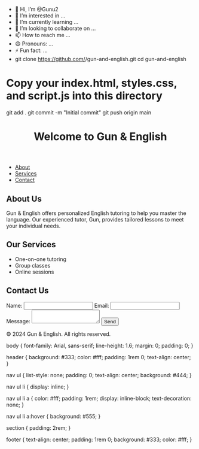 - 👋 Hi, I’m @Gunu2
- 👀 I’m interested in ...
- 🌱 I’m currently learning ...
- 💞️ I’m looking to collaborate on ...
- 📫 How to reach me ...
- 😄 Pronouns: ...
- ⚡ Fun fact: ...
- git clone https://github.com/<your-username>/gun-and-english.git
cd gun-and-english
# Copy your index.html, styles.css, and script.js into this directory
git add .
git commit -m "Initial commit"
git push origin main

<!DOCTYPE html>
<html lang="en">
<head>
    <meta charset="UTF-8">
    <meta name="viewport" content="width=device-width, initial-scale=1.0">
    <title>Gun & English</title>
    <link rel="stylesheet" href="styles.css">
</head>
<body>
    <header>
        <h1>Welcome to Gun & English</h1>
    </header>
    <nav>
        <ul>
            <li><a href="#about">About</a></li>
            <li><a href="#services">Services</a></li>
            <li><a href="#contact">Contact</a></li>
        </ul>
    </nav>
    <section id="about">
        <h2>About Us</h2>
        <p>Gun & English offers personalized English tutoring to help you master the language. Our experienced tutor, Gun, provides tailored lessons to meet your individual needs.</p>
    </section>
    <section id="services">
        <h2>Our Services</h2>
        <ul>
            <li>One-on-one tutoring</li>
            <li>Group classes</li>
            <li>Online sessions</li>
        </ul>
    </section>
    <section id="contact">
        <h2>Contact Us</h2>
        <form>
            <label for="name">Name:</label>
            <input type="text" id="name" name="name" required>
            <label for="email">Email:</label>
            <input type="email" id="email" name="email" required>
            <label for="message">Message:</label>
            <textarea id="message" name="message" required></textarea>
            <button type="submit">Send</button>
        </form>
    </section>
    <footer>
        <p>&copy; 2024 Gun & English. All rights reserved.</p>
    </footer>
    <script src="script.js"></script>
</body>
</html>
body {
    font-family: Arial, sans-serif;
    line-height: 1.6;
    margin: 0;
    padding: 0;
}

header {
    background: #333;
    color: #fff;
    padding: 1rem 0;
    text-align: center;
}

nav ul {
    list-style: none;
    padding: 0;
    text-align: center;
    background: #444;
}

nav ul li {
    display: inline;
}

nav ul li a {
    color: #fff;
    padding: 1rem;
    display: inline-block;
    text-decoration: none;
}

nav ul li a:hover {
    background: #555;
}

section {
    padding: 2rem;
}

footer {
    text-align: center;
    padding: 1rem 0;
    background: #333;
    color: #fff;
}

<!---
Gunu2/Gunu2 is a ✨ special ✨ repository because its `README.md` (this file) appears on your GitHub profile.
You can click the Preview link to take a look at your changes.
--->

